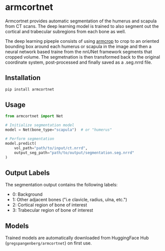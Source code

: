 # armcortnet

Armcortnet provides automatic segmentation of the humerus and scapula from CT scans. The deep learning model is trained to also segment out the cortical and trabecular subregions from each bone as well.


The deep learning pipeple consists of using [armcrop](https://pypi.org/project/armcrop/) to crop to an oriented bounding box around each humerus or scapula in the image and then a neural network based traine from the nnUNet framework segments that cropped volume. The segmetnation is then transformed back to the original coordinate system, post-processed and finally saved as a .seg.nrrd file.

## Installation

```bash
pip install armcortnet
```

## Usage

```python
from armcortnet import Net

# Initialize segmentation model
model = Net(bone_type="scapula")  # or "humerus"

# Perform segmentation
model.predict(
    vol_path="path/to/input/ct.nrrd",
    output_seg_path="path/to/output/segmentation.seg.nrrd"
)
```

## Output Labels

The segmentation output contains the following labels:
- 0: Background
- 1: Other adjacent bones ("i.e clavicle, radius, ulna, etc.")
- 2: Cortical region of bone of interest
- 3: Trabecular region of bone of interest

## Models
Trained models are automatically downloaded from HuggingFace Hub (`gregspangenberg/armcortnet`) on first use.

